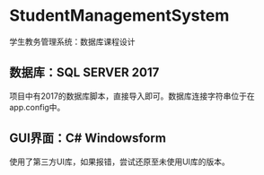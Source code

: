 # StudentManagementSystem
学生教务管理系统：数据库课程设计
## 数据库：SQL SERVER 2017
 项目中有2017的数据库脚本，直接导入即可。数据库连接字符串位于在app.config中。
## GUI界面：C# Windowsform
使用了第三方UI库，如果报错，尝试还原至未使用UI库的版本。
